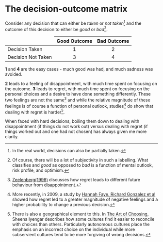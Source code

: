# The decision-outcome matrix


Consider any decision that can either be _taken_ or _not taken_[^1] and the outcome of this decision
to either be _good_ or _bad_[^2].

[^1]: In the real world, decisions can also be partially taken.
[^2]: Of course, there will be a lot of subjectivity in such a labelling. What classifies and _good_ as opposed to _bad_ is a function of mental outlook, risk profile, and optimism.

<table class="table table-bordered table-striped">
  <colgroup>
    <col class="col-md-4"><col class="col-md-4"><col class="col-md-4">
  </colgroup>
  <thead>
    <tr><td></td> <th><center>Good Outcome</center></th><th><center>Bad Outcome</center></th></tr>
  </thead>
  <tbody>
    <tr><td> Decision Taken     </td> <td><center>1</center></td><td><center>2</center></td></tr>
    <tr><td> Decision Not Taken </td> <td><center>3</center></td><td><center>4</center></td></tr>
  </tbody>
</table>

**1** and **4** are the easy cases - much good was had, and much sadness was avoided.

**2** leads to a feeling of disappointment, with much time spent on focusing on
the outcome. **3** leads to regret, with much time spent on focusing on the
personal choices and a desire to have done something differently. These two
feelings are not the same[^3] and while the relative magnitude of these feelings
is of course a function of personal outlook, studies[^4] do show that dealing
with regret is harder[^5].

When faced with  hard decisions, boiling them down to dealing with
disappointment (if things do not work out) versus dealing with regret (if things worked out and
one had not chosen) has always given me more clarity.

[^3]: [Zeelenberg(1998)](http://www.tandfonline.com/doi/abs/10.1080/026999398379727?journalCode=pcem20#.VOWWDc7vZhE) discusses how regret leads to different future behaviour from disappointment.

[^4]: More recently, in 2009, a study by [Hannah Faye, Richard Gonzalez et al](http://www-personal.umich.edu/~gonzo/papers/chua-etal-2009-regret.PDF) showed how regret led to a greater magnitude of negative feelings and a higher probability to change a previous decision.

[^5]: There is also a geographical element to this. In [The Art of Choosing](http://www.amazon.com/The-Art-Choosing-Sheena-Iyengar/dp/0446504114), Sheena Iyengar describes how some cultures find it easier to reconcile with choices than others. Particularly autonomous cultures place the emphasis on an incorrect choice on the individual while more subservient cultures tend to be more forgiving of wrong decisions.

